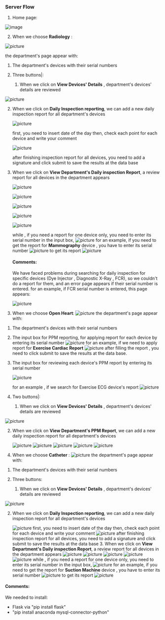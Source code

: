 ### Server Flow

1) Home page:



![image](C:/Users/GEHAD/Desktop/Clinical-Project/Clinical-Project/images/screen1.PNG)



2) When we choose **Radiology** :

![picture](C:/Users/GEHAD/Desktop/Clinical-Project/Clinical-Project/images/screen2.PNG)

the department's page appear with:

1. The department's devices with their serial numbers

2. Three buttons|:

   1. When we click on **View Devices' Details** , department's devices' details are reviewed

![picture](C:/Users/GEHAD/Desktop/Clinical-Project/Clinical-Project/images/screen3.PNG)

2. When we click on **Daily Inspection reporting**, we can add a new daily inspection report for all department's devices



   ![picture](C:/Users/GEHAD/Desktop/Clinical-Project/Clinical-Project/images/screen4.PNG)

   first, you need to insert date of the day
   then, check each point for each device and write your comment

   ![picture](C:/Users/GEHAD/Desktop/Clinical-Project/Clinical-Project/images/screen5.PNG)

   after finishing inspection report for all devices, you need to add a signature and click submit to save the results at the data base

3. When we click on **View Department's Daily inspection Report**, a review report for all devices in the department appears

   ![picture](C:/Users/GEHAD/Desktop/Clinical-Project/Clinical-Project/images/screen6.PNG)

   ![picture](C:/Users/GEHAD/Desktop/Clinical-Project/Clinical-Project/images/screen7.PNG)

   ![picture](C:/Users/GEHAD/Desktop/Clinical-Project/Clinical-Project/images/screen8.PNG)

   ![picture](C:/Users/GEHAD/Desktop/Clinical-Project/Clinical-Project/images/screen9.PNG)

   ![picture](C:/Users/GEHAD/Desktop/Clinical-Project/Clinical-Project/images/screen10.PNG)

   while , if you need a report for one device only, you need to enter its serial number in the input box, 
   ![picture](C:/Users/GEHAD/Desktop/Clinical-Project/Clinical-Project/images/screen11.PNG)
   for an example, if you need to get the report for **Mammography** device , you have to enter its serial number 
   ![picture](C:/Users/GEHAD/Desktop/Clinical-Project/Clinical-Project/images/screen13.PNG)
   to get its report
   ![picture](C:/Users/GEHAD/Desktop/Clinical-Project/Clinical-Project/images/screen12.PNG)

   #### Comments:

   We have faced problems during searching for daily inspection for specific devices (Dye Injector , Diagnostic X-Ray , FCR),
   so we couldn't do a report for them, and an error page appears if their serial number is entered.
   for an example, if FCR serial number is entered, this page appears:

   ![picture](C:/Users/GEHAD/Desktop/Clinical-Project/Clinical-Project/images/error.PNG)






3) When we choose **Open Heart**:
![picture](C:/Users/GEHAD/Desktop/Clinical-Project/Clinical-Project/images/open1.PNG)
the department's page appear with:

1. The department's devices with their serial numbers

2. The input box for PPM reporting, for applying report for each device by entering its serial number
   ![picture](C:/Users/GEHAD/Desktop/Clinical-Project/Clinical-Project/images/open3.PNG)
   for an example, if we need to apply report for **Exercise Cardiac Report** 
   ![picture](C:/Users/GEHAD/Desktop/Clinical-Project/Clinical-Project/images/reportPPM.PNG)
   after filling the report , you need to click submit to save the results at the data base.



3. The input box for reviewing each device's PPM report by entering its serial number

   ![picture](C:/Users/GEHAD/Desktop/Clinical-Project/Clinical-Project/images/open4.PNG)

   for an example , if we search for Exercise ECG device's report
   ![picture](C:/Users/GEHAD/Desktop/Clinical-Project/Clinical-Project/images/open6.PNG)



4. Two buttons|:

   1. When we click on **View Devices' Details** , department's devices' details are reviewed

![picture](C:/Users/GEHAD/Desktop/Clinical-Project/Clinical-Project/images/open2.PNG)

2. When we click on **View Department's PPM Report**, we can add a new daily inspection report for all department's devices

   ![picture](C:/Users/GEHAD/Desktop/Clinical-Project/Clinical-Project/images/report1.PNG)
   ![picture](C:/Users/GEHAD/Desktop/Clinical-Project/Clinical-Project/images/report2.PNG)
   ![picture](C:/Users/GEHAD/Desktop/Clinical-Project/Clinical-Project/images/report3.PNG)
   ![picture](C:/Users/GEHAD/Desktop/Clinical-Project/Clinical-Project/images/report4.PNG)
   ![picture](C:/Users/GEHAD/Desktop/Clinical-Project/Clinical-Project/images/report5.PNG)



4) When we choose **Catheter** :
![picture](C:/Users/GEHAD/Desktop/Clinical-Project/Clinical-Project/images/catheter.PNG)
the department's page appear with:

1. The department's devices with their serial numbers

2. Three buttons:

   1. When we click on **View Devices' Details** , department's devices' details are reviewed



![picture](C:/Users/GEHAD/Desktop/Clinical-Project/Clinical-Project/images/catheter1.PNG)

2. When we click on **Daily Inspection reporting**, we can add a new daily inspection report for all department's devices

   ![picture](C:/Users/GEHAD/Desktop/Clinical-Project/Clinical-Project/images/cath1.PNG)
   first, you need to insert date of the day
   then, check each point for each device and write your comment
   ![picture](C:/Users/GEHAD/Desktop/Clinical-Project/Clinical-Project/images/cath2.PNG)
   after finishing inspection report for all devices, you need to add a signature and click submit to save the results at the data base
        3. When we click on **View Department's Daily inspection Report**, a review report for all devices in the department appears
      ![picture](C:/Users/GEHAD/Desktop/Clinical-Project/Clinical-Project/images/cath3.PNG)
      ![picture](C:/Users/GEHAD/Desktop/Clinical-Project/Clinical-Project/images/cath4.PNG)
      ![picture](C:/Users/GEHAD/Desktop/Clinical-Project/Clinical-Project/images/cath5.PNG)
      ![picture](C:/Users/GEHAD/Desktop/Clinical-Project/Clinical-Project/images/cath6.PNG)
      ![picture](C:/Users/GEHAD/Desktop/Clinical-Project/Clinical-Project/images/cath7.PNG)
        while , if you need a report for one device only, you need to enter its serial number in the input box, 
      ![picture](C:/Users/GEHAD/Desktop/Clinical-Project/Clinical-Project/images/screen11.PNG)
      for an example, if you need to get the report for **Suction Machine** device , you have to enter its serial number 
      ![picture](C:/Users/GEHAD/Desktop/Clinical-Project/Clinical-Project/images/cath8.PNG)
      to get its report
      ![picture](C:/Users/GEHAD/Desktop/Clinical-Project/Clinical-Project/images/cath9.PNG)


#### Comments:

  We needed to install:

  - Flask via "pip install flask"
  - "pip install anaconda mysql-connector-python"